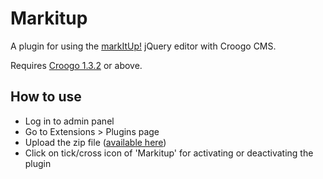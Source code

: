 # Markitup

A plugin for using the [markItUp!](http://markitup.jaysalvat.com/ "markItUp!") jQuery editor with Croogo CMS.

Requires [Croogo 1.3.2](http://github.com/croogo/croogo/downloads) or above.

## How to use

* Log in to admin panel
* Go to Extensions > Plugins page
* Upload the zip file ([available here](http://github.com/jacmoe/markitup/downloads))
* Click on tick/cross icon of 'Markitup' for activating or deactivating the plugin
